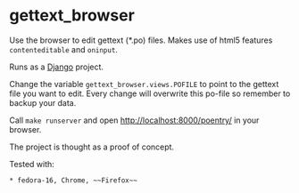 gettext_browser
===============

Use the browser to edit gettext (*.po) files.
Makes use of html5 features `contenteditable` and `oninput`.

Runs as a [Django](http://www.djangoproject.com/) project.

Change the variable `gettext_browser.views.POFILE` to point to the gettext file you want to edit.
Every change will overwrite this po-file so remember to backup your data.

Call `make runserver` and open [http://localhost:8000/poentry/](http://localhost:8000/poentry/) in your browser.

The project is thought as a proof of concept.

Tested with:

   	* fedora-16, Chrome, ~~Firefox~~

